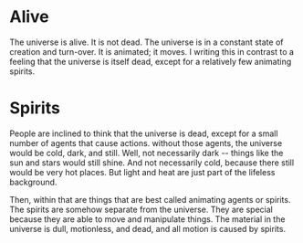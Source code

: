 # Alive

The universe is alive.  It is not dead.  The universe is in a constant state of creation and turn-over.  It is animated; it moves.  I writing this in contrast to a feeling that the universe is itself dead, except for a relatively few animating spirits.

# Spirits

People are inclined to think that the universe is dead, except for a small number of agents that cause actions.  without those agents, the universe would be cold, dark, and still.  Well, not necessarily dark -- things like the sun and stars would still shine.  And not necessarily cold, because there still would be very hot places.  But light and heat are just part of the lifeless background.

Then, within that are things that are best called animating agents or spirits.  The spirits are somehow separate from the universe.  They are special because they are able to move and manipulate things.  The material in the universe is dull, motionless, and dead, and all motion is caused by spirits.



